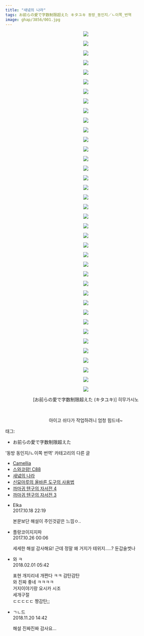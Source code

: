 ```yaml
---
title: "새녘의 나라"
tags: お前らの愛で字数制限超えた キタユキ 동방_동인지／ㄴ이쪽_번역
image: ghap/3856/001.jpg
---
```

<div class="article">
<p style="text-align: center; clear: none; float: none;"><img src="{{ site.nasurl }}/ghap/3856/001.jpg"/></p>
<p style="text-align: center; clear: none; float: none;"><img src="{{ site.nasurl }}/ghap/3856/002.jpg"/></p>
<p style="text-align: center; clear: none; float: none;"><img src="{{ site.nasurl }}/ghap/3856/003.jpg"/></p>
<p style="text-align: center; clear: none; float: none;"><img src="{{ site.nasurl }}/ghap/3856/004.jpg"/></p>
<p style="text-align: center; clear: none; float: none;"><img src="{{ site.nasurl }}/ghap/3856/005.jpg"/></p>
<p style="text-align: center; clear: none; float: none;"><img src="{{ site.nasurl }}/ghap/3856/006.jpg"/></p>
<p style="text-align: center; clear: none; float: none;"><img src="{{ site.nasurl }}/ghap/3856/007.jpg"/></p>
<p style="text-align: center; clear: none; float: none;"><img src="{{ site.nasurl }}/ghap/3856/008.jpg"/></p>
<p style="text-align: center; clear: none; float: none;"><img src="{{ site.nasurl }}/ghap/3856/009.jpg"/></p>
<p style="text-align: center; clear: none; float: none;"><img src="{{ site.nasurl }}/ghap/3856/010.jpg"/></p>
<p style="text-align: center; clear: none; float: none;"><img src="{{ site.nasurl }}/ghap/3856/011.jpg"/></p>
<p style="text-align: center; clear: none; float: none;"><img src="{{ site.nasurl }}/ghap/3856/012.jpg"/></p>
<p style="text-align: center; clear: none; float: none;"><img src="{{ site.nasurl }}/ghap/3856/013.jpg"/></p>
<p style="text-align: center; clear: none; float: none;"><img src="{{ site.nasurl }}/ghap/3856/014.jpg"/></p>
<p style="text-align: center; clear: none; float: none;"><img src="{{ site.nasurl }}/ghap/3856/015.jpg"/></p>
<p style="text-align: center; clear: none; float: none;"><img src="{{ site.nasurl }}/ghap/3856/016.jpg"/></p>
<p style="text-align: center; clear: none; float: none;"><img src="{{ site.nasurl }}/ghap/3856/017.jpg"/></p>
<p style="text-align: center; clear: none; float: none;"><img src="{{ site.nasurl }}/ghap/3856/018.jpg"/></p>
<p style="text-align: center; clear: none; float: none;"><img src="{{ site.nasurl }}/ghap/3856/019.jpg"/></p>
<p style="text-align: center; clear: none; float: none;"><img src="{{ site.nasurl }}/ghap/3856/020.jpg"/></p>
<p style="text-align: center; clear: none; float: none;"><img src="{{ site.nasurl }}/ghap/3856/021.jpg"/></p>
<p style="text-align: center; clear: none; float: none;"><img src="{{ site.nasurl }}/ghap/3856/022.jpg"/></p>
<p style="text-align: center; clear: none; float: none;"><img src="{{ site.nasurl }}/ghap/3856/023.jpg"/></p>
<p style="text-align: center; clear: none; float: none;"><img src="{{ site.nasurl }}/ghap/3856/024.jpg"/></p>
<p style="text-align: center; clear: none; float: none;"><img src="{{ site.nasurl }}/ghap/3856/025.jpg"/></p>
<p style="text-align: center; clear: none; float: none;"><img src="{{ site.nasurl }}/ghap/3856/026.jpg"/></p>
<p style="text-align: center; clear: none; float: none;"><img src="{{ site.nasurl }}/ghap/3856/027.jpg"/></p>
<p style="text-align: center; clear: none; float: none;"><img src="{{ site.nasurl }}/ghap/3856/028.jpg"/></p>
<p style="text-align: center; clear: none; float: none;"><img src="{{ site.nasurl }}/ghap/3856/029.jpg"/></p>
<p style="text-align: center; clear: none; float: none;"><img src="{{ site.nasurl }}/ghap/3856/030.jpg"/></p>
<p style="text-align: center; clear: none; float: none;"><img src="{{ site.nasurl }}/ghap/3856/031.jpg"/></p>
<p style="text-align: center; clear: none; float: none;"><img src="{{ site.nasurl }}/ghap/3856/032.jpg"/></p>
<p style="text-align: center; clear: none; float: none;"><img src="{{ site.nasurl }}/ghap/3856/033.jpg"/></p>
<p style="text-align: center; clear: none; float: none;"><img src="{{ site.nasurl }}/ghap/3856/034.jpg"/></p>
<p style="text-align: center; clear: none; float: none;"><img src="{{ site.nasurl }}/ghap/3856/035.jpg"/></p>
<p style="text-align: center; clear: none; float: none;"><img src="{{ site.nasurl }}/ghap/3856/036.jpg"/></p>
<p style="text-align: center; clear: none; float: none;"><img src="{{ site.nasurl }}/ghap/3856/037.jpg"/></p>
<p style="text-align: center; clear: none; float: none;"><img src="{{ site.nasurl }}/ghap/3856/038.jpg"/></p>
<p style="text-align: center; clear: none; float: none;">[お前らの愛で字数制限超えた (キタユキ)] 히무가시노</p>
<p style="text-align: center; clear: none; float: none;"><br/></p>
<p style="text-align: center; clear: none; float: none;">아이고 쉬다가 작업하려니 엄청 힘드네~</p>
</div><div class="tagTrail">
<p>태그: </p>
<ul>
<li>お前らの愛で字数制限超えた</li>
</ul>
</div><div class="another">
<p>'동방 동인지/ㄴ이쪽 번역' 카테고리의 다른 글</p>
<ul>
<li><a href="/2017-10-27-ghap_3927">Camellia</a></li>
<li><a href="/2017-10-21-ghap_3881">스와코랑! C88</a></li>
<li><a href="/2017-10-17-ghap_3856">새녘의 나라</a></li>
<li><a href="/2017-10-09-ghap_3847">신묘마루의 올바른 도구의 사용법</a></li>
<li><a href="/2017-10-07-ghap_3845">까마귀 텐구의 자서전 4</a></li>
<li><a href="/2017-10-05-ghap_3819">까마귀 텐구의 자서전 3</a></li>
</ul>
</div><div class="cb_module cb_fluid">
<div class="cb_wrt cb_profile">
<div class="comment">
<ul>
<li class="cb_thumb_off" id="comment15108560">
<div class="cb_comment_area">
<div class="cb_info_area">
<div class="cb_section">
<span class="cb_nick_name">Elka</span>
</div>
<div class="cb_section">
<span class="cb_date">2017.10.18 22:19 </span>
</div>
</div>
<div class="cb_dsc_comment">
<p class="cb_dsc">
											본문보단 해설이 주인것같은 느낌ㅇ..
										</p>
</div>
</div></li>
<li class="cb_thumb_off" id="comment15114458">
<div class="cb_comment_area">
<div class="cb_info_area">
<div class="cb_section">
<span class="cb_nick_name">플랑코이지지파</span>
</div>
<div class="cb_section">
<span class="cb_date">2017.10.26 00:06 </span>
</div>
</div>
<div class="cb_dsc_comment">
<p class="cb_dsc">
											세세한 해설 감사해요! 근데 정말 왜 거지가 테위지.....? 둔갑술썻나
										</p>
</div>
</div></li>
<li class="cb_thumb_off" id="comment15188854">
<div class="cb_comment_area">
<div class="cb_info_area">
<div class="cb_section">
<span class="cb_nick_name">와 ㅋ</span>
</div>
<div class="cb_section">
<span class="cb_date">2018.02.01 05:42 </span>
</div>
</div>
<div class="cb_dsc_comment">
<p class="cb_dsc">
											표현 개지리네 개쩐다 ㅋㅋ 감탄감탄<br/>
와 진짜 좋네 ㅋㅋㅋㅋ <br/>
거지이야기랑 요시카 시조 <br/>
세개구절 <br/>
ㄷㄷㄷㄷㄷ 짱감탄;; 
										</p>
</div>
</div></li>
<li class="cb_thumb_off" id="comment15375743">
<div class="cb_comment_area">
<div class="cb_info_area">
<div class="cb_section">
<span class="cb_nick_name">ㄱㄴ드</span>
</div>
<div class="cb_section">
<span class="cb_date">2018.11.20 14:42 </span>
</div>
</div>
<div class="cb_dsc_comment">
<p class="cb_dsc">
											해설 진짜진짜 감사요...
										</p>
</div>
</div></li>
</ul>
</div>
</div><!-- commentList close -->
</div>